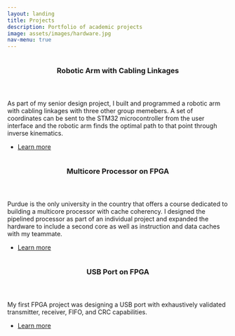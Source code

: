 ```yaml
---
layout: landing
title: Projects
description: Portfolio of academic projects
image: assets/images/hardware.jpg
nav-menu: true
---
```


<!-- Main -->
<div id="main">

<!-- Two -->
<section id="two" class="spotlights">
	<section>
		<a href="generic.html" class="image">
			<img src="{% link assets/images/pic08.jpg %}" alt="" data-position="center center" />
		</a>
		<div class="content">
			<div class="inner">
				<header class="major">
					<h3>Robotic Arm with Cabling Linkages</h3>
				</header>
				<p>As part of my senior design project, I built and programmed a robotic arm with cabling linkages with three other group memebers. A set of coordinates can be sent to the STM32 microcontroller from the user interface and the robotic arm finds the optimal path to that point through inverse kinematics.</p>
				<ul class="actions">
					<li><a href="senior_design.html" class="button">Learn more</a></li>
				</ul>
			</div>
		</div>
	</section>
	<section>
		<a href="generic.html" class="image">
			<img src="{% link assets/images/pic09.jpg %}" alt="" data-position="top center" />
		</a>
		<div class="content">
			<div class="inner">
				<header class="major">
					<h3>Multicore Processor on FPGA</h3>
				</header>
				<p>Purdue is the only university in the country that offers a course dedicated to building a multicore processor with cache coherency. I designed the pipelined processor as part of an individual project and expanded the hardware to include a second core as well as instruction and data caches with my teammate.</p>
				<ul class="actions">
					<li><a href="processor.html" class="button">Learn more</a></li>
				</ul>
			</div>
		</div>
	</section>
	<section>
		<a href="generic.html" class="image">
			<img src="{% link assets/images/pic10.jpg %}" alt="" data-position="25% 25%" />
		</a>
		<div class="content">
			<div class="inner">
				<header class="major">
					<h3>USB Port on FPGA</h3>
				</header>
				<p>My first FPGA project was designing a USB port with exhaustively validated transmitter, receiver, FIFO, and CRC capabilities.</p>
				<ul class="actions">
					<li><a href="generic.html" class="button">Learn more</a></li>
				</ul>
			</div>
		</div>
	</section>
</section>
